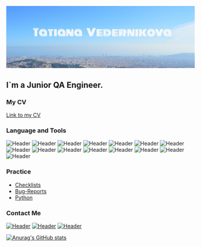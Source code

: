![Header](https://github.com/Kitiv13/Kitiv13/blob/main/assets/assets.jpg)

## I`m a Junior QA Engineer.

### My CV
[Link to my CV](https://novosibirsk.hh.ru/applicant/resumes/view?resume=8684bf39ff0b3e21640039ed1f713773757765/)


### Language and Tools
![Header](https://img.shields.io/badge/Basics_Python-111924?style=for-the-badge&logo=python&logoColor=136be1)
![Header](https://img.shields.io/badge/HTML-111924?style=for-the-badge&logo=html&logoColor=136be1)
![Header](https://img.shields.io/badge/CSS-111924?style=for-the-badge&logo=css&logoColor=136be1)
![Header](https://img.shields.io/badge/DevTools-111924?style=for-the-badge&logo=googlechrome&logoColor=2674f2)
![Header](https://img.shields.io/badge/English_B1-111924?style=for-the-badge&logo=english&logoColor=136be1)
![Header](https://img.shields.io/badge/TestRail-111924?style=for-the-badge&logo=&logoColor=71b556)
![Header](https://img.shields.io/badge/Jira-111924?style=for-the-badge&logo=jira&logoColor=136be1)
![Header](https://img.shields.io/badge/AzureDevops-111924?style=for-the-badge&logo=azuredevops&logoColor=0074d0)
![Header](https://img.shields.io/badge/Postman-111924?style=for-the-badge&logo=postman&logoColor=f76935)
![Header](https://img.shields.io/badge/SoapUI-111924?style=for-the-badge&logo=soapui&logoColor=f76935)
![Header](https://img.shields.io/badge/Fiddler-111924?style=for-the-badge&logo=fiddler&logoColor=8cc4d7)
![Header](https://img.shields.io/badge/CharlesProxy-111924?style=for-the-badge&logo=charlesproxy&logoColor=8cc4d7)
![Header](https://img.shields.io/badge/MySQL-111924?style=for-the-badge&logo=mysql&logoColor=00618a)
![Header](https://img.shields.io/badge/AndroidStudio-111924?style=for-the-badge&logo=androidstudio&logoColor=3ad07d)
![Header](https://img.shields.io/badge/Github-111924?style=for-the-badge&logo=github)

### Practice
- [Checklists](https://github.com/Kitiv13/CheckLists.git)
- [Bug-Reports](https://github.com/Kitiv13/Bug-Reports.git)
- [Python](https://github.com/Kitiv13/PythonPractice.git)


### Contact Me
[![Header](https://img.shields.io/badge/Gmail-111924?style=for-the-badge&logo=gmail)](mailto:tatyana.ved13@gmail.com)
[![Header](https://img.shields.io/badge/Telegram-111924?style=for-the-badge&logo=telegram)](https://t.me/Tatyana_Ved)
[![Header](https://img.shields.io/badge/Linkedin-111924?style=for-the-badge&logo=linkedin)](https://www.linkedin.com/in/artsiomrusau/) 


[![Anurag's GitHub stats](https://github-readme-stats.vercel.app/api?username=Kitiv13&show_icons=true&theme=tokyonight)](https://github.com/anuraghazra/github-readme-stats)